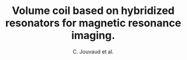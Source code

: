 ---
cat: ciel
subcat: midas
bestof: false
author: C. Jouvaud et al.
title: Volume coil based on hybridized resonators for magnetic resonance imaging.
journal: Applied Physics Letters
year: 2016
type: article
---